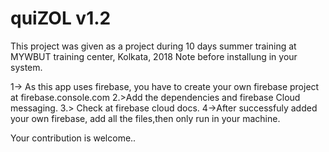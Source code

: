# quiZOL v1.2
This project was given as a project during 10 days summer training at MYWBUT training center, Kolkata, 2018
Note before installung in your system.

1-> As this app uses firebase, you have to create your own firebase project at firebase.console.com
2.>Add the dependencies and firebase Cloud messaging.
3.> Check at firebase cloud docs.
4->After successfuly added your own firebase, add all the files,then only run in your machine.

Your contribution is welcome..
